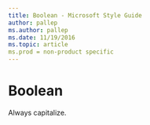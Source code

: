 ```yaml
---
title: Boolean - Microsoft Style Guide
author: pallep
ms.author: pallep
ms.date: 11/19/2016
ms.topic: article
ms.prod = non-product specific
---
```


# Boolean

Always capitalize.
